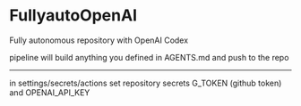 # FullyautoOpenAI
Fully autonomous repository with OpenAI Codex

pipeline will build anything you defined in AGENTS.md and push to the repo

-----------------------------------------------------------------------------------



in settings/secrets/actions set repository secrets G_TOKEN (github token) and OPENAI_API_KEY
